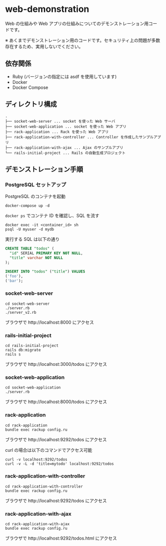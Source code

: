 # web-demonstration

Web の仕組みや Web アプリの仕組みについてのデモンストレーション用コードです。

※ あくまでデモンストレーション用のコードです。セキュリティ上の問題が多数存在するため、実用しないでください。

## 依存関係

* Ruby (バージョンの指定には asdf を使用しています)
* Docker
* Docker Compose

## ディレクトリ構成

```
.
├── socket-web-server ... socket を使った Web サーバ
├── socket-web-application ... socket を使った Web アプリ
├── rack-application ... Rack を使った Web アプリ
├── rack-application-with-controller ... Controller を作成したサンプルアプリ
├── rack-application-with-ajax ... Ajax のサンプルアプリ
└── rails-initial-project ... Rails の自動生成プロジェクト
```

## デモンストレーション手順

### PostgreSQL セットアップ

PostgreSQL のコンテナを起動

```shell
docker-compose up -d
```

`docker ps` でコンテナ ID を確認し、SQL を流す

```shell
docker exec -it <container_id> sh
psql -U myuser -d mydb
```

実行する SQL は以下の通り

```sql
CREATE TABLE "todos" (
  "id" SERIAL PRIMARY KEY NOT NULL,
  "title" varchar NOT NULL
);

INSERT INTO "todos" ("title") VALUES
('foo'),
('bar');
```

### socket-web-server

```shell
cd socket-web-server
./server.rb
./server_v2.rb
```

ブラウザで http://localhost:8000 にアクセス

### rails-initial-project

```shell
cd rails-initial-project
rails db:migrate
rails s
```

ブラウザで http://localhost:3000/todos にアクセス

### socket-web-application

```shell
cd socket-web-application
./server.rb
```

ブラウザで http://localhost:8000/todos にアクセス

### rack-application

```shell
cd rack-application
bundle exec rackup config.ru
```

ブラウザで http://localhost:9292/todos にアクセス

curl の場合は以下のコマンドでアクセス可能

```shell
curl -v localhost:9292/todos
curl -v -L -d 'title=mytodo' localhost:9292/todos
```

### rack-application-with-controller

```shell
cd rack-application-with-controller
bundle exec rackup config.ru
```

ブラウザで http://localhost:9292/todos にアクセス

### rack-application-with-ajax

```shell
cd rack-application-with-ajax
bundle exec rackup config.ru
```

ブラウザで http://localhost:9292/todos.html にアクセス

